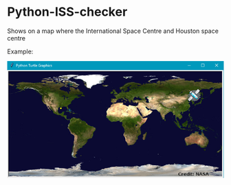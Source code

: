 # Python-ISS-checker
Shows on a map where the International Space Centre and Houston space centre 

Example:

![ISS](example.PNG)
